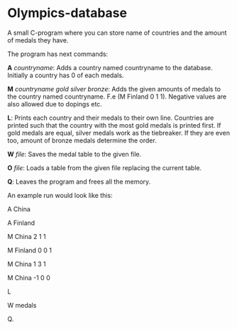 # Olympics-database
A small C-program where you can store name of countries and the amount of medals they have.

The program has next commands:

**A** *countryname*: 
Adds a country named countryname to the database. Initially a country has 0 of each medals.

**M** *countryname gold silver bronze*: 
Adds the given amounts of medals to the country named countryname. F.e (M Finland 0 1 1). Negative values are also allowed due to dopings etc.

**L**: 
Prints each country and their medals to their own line. Countries are printed such that the country with the most gold medals is printed first.
If gold medals are equal, silver medals work as the tiebreaker. If they are even too, amount of bronze medals determine the order.

**W** *file*: 
Saves the medal table to the given file.

**O** *file*: 
Loads a table from the given file replacing the current table.

**Q**: 
Leaves the program and frees all the memory.

An example run would look like this:

A China

A Finland

M China 2 1 1

M Finland 0 0 1

M China 1 3 1

M China -1 0 0

L

W medals

Q.
